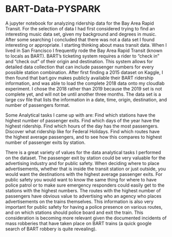# BART-Data-PYSPARK
A jupyter notebook for analyzing ridership data for the Bay Area Rapid Transit. 
For the selection of data I had first considered trying to find an interesting music data set, given my background and degrees in music.
After some searching I concluded that there was not a data set I found interesting or appropriate.
I starting thinking about mass transit data. When I lived in San Francisco I frequently rode the Bay Area Rapid Transit (known to locals as BART).
BART’s ticketing system requires a rider to “check in” and “check out” of their origin and destination. 
This system allows for detailed data collection that can include passenger numbers for every possible station combination. 
After first finding a 2015 dataset on Kaggle, I then found that bart.gov makes publicly available their BART ridership information, and was able to load the complete 2018 data onto my cloudlab experiment.
I chose the 2018 rather than 2019 because the 2019 set is not complete yet, and will not be until another three months. 
The data set is a large csv file that lists the information in a date, time, origin, destination, and number of passengers format. 

Some Analytical tasks I came up with are:
Find which stations have the highest number of passenger exits. 
Find which days of the year have the highest ridership. 
Find which hours of the day has the most passengers. 
Discover what ridership like for Federal Holidays.
Find which routes have the highest average passengers, and to see how this compares to highest number of passenger exits by station. 

There is a great variety of values for the data analytical tasks I performed on the dataset. 
The passenger exit by station could be very valuable for the advertising industry and for public safety. 
When deciding where to place advertisements, whether that is inside the transit station or just outside, you would want the destinations with the highest average passenger exits.
For public safety you would want to know the same thing for where to have police patrol or to make sure emergency responders could easily get to the stations with the highest numbers. 
The routes with the highest number of passengers have obvious value to advertising who an agency who places advertisements on the trains themselves. 
This information is also very important for public safety for having a police presence on various routes, and on which stations should police board and exit the train. 
This consideration is becoming more relevant given the documented incidents of mass robberies that have taken place on BART trains (a quick google search of BART robbery is quite revealing). 
